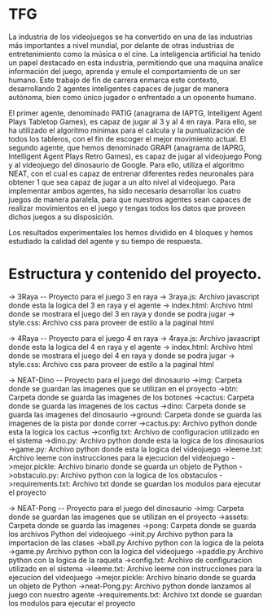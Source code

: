 # TFG

La industria de los videojuegos se ha convertido en una de las industrias más importantes a nivel mundial, por delante de otras industrias de entretenimiento como la música o el cine. La inteligencia artificial ha tenido un papel destacado en esta industria, permitiendo que una maquina analice información del juego, aprenda y emule el comportamiento de un ser humano. Este trabajo de fin de carrera enmarca este contexto, desarrollando 2 agentes inteligentes capaces de jugar de manera autónoma, bien como único jugador o enfrentado a un oponente humano.

El primer agente, denominado PATIG (anagrama de IAPTG, Intelligent Agent Plays Tabletop Games), es capaz de jugar al 3 y al 4 en raya. Para ello, se ha utilizado el algoritmo minimax para el calcula y la puntualización de todos los tableros, con el fin de escoger el mejor movimiento actual.
El segundo agente, que hemos denominado GRAPI (anagrama de IAPRG, Intelligent Agent Plays Retro Games), es capaz de jugar al videojuego Pong y al videojuego del dinosaurio de Google. Para ello, utiliza el algoritmo NEAT, con el cual es capaz de entrenar diferentes redes neuronales para obtener 1 que sea capaz de jugar a un alto nivel al videojuego.
Para implementar ambos agentes, ha sido necesario desarrollar los cuatro juegos de manera paralela, para que nuestros agentes sean capaces de realizar movimientos en el juego y tengas todos los datos que proveen dichos juegos a su disposición.

Los resultados experimentales los hemos dividido en 4 bloques y hemos estudiado la calidad del agente y su tiempo de respuesta.


# Estructura y contenido del proyecto.

-> 3Raya -- Proyecto para el juego 3 en raya
	-> 3raya.js: 	Archivo javascript donde esta la logica del 3 en raya y el agente
	-> index.html: 	Archivo html donde se mostrara el juego del 3 en raya y donde se podra jugar
	-> style.css: 	Archivo css para proveer de estilo a la paginal html

-> 4Raya -- Proyecto para el juego 4 en raya
	-> 4raya.js:	Archivo javascript donde esta la logica del 4 en raya y el agente
	-> index.html: 	Archivo html donde se mostrara el juego del 4 en raya y donde se podra jugar
	-> style.css: 	Archivo css para proveer de estilo a la paginal html

-> NEAT-Dino -- Proyecto para el juego del dinosaurio
	->img:  		Carpeta donde se guardan las imagenes que se utilizan en el proyecto
		->btn: 	Carpeta donde se guarda las imagenes de los botones
		->cactus:   Carpeta donde se guarda las imagenes de los cactus
		->dino:	Carpeta donde se guarda las imagenes del dinosaurio
		->ground:   Carpeta donde se guarda las imagenes de la pista por donde correr 
	->cactus.py: 	Archivo python donde esta la logica los cactus
	->config.txt: 	Archivo de configuracion utilizado en el sistema
	->dino.py:	 	Archivo python donde esta la logica de los dinosaurios
	->game.py:	 	Archivo python donde esta la logica del videojuego
	->leeme.txt: 	Archivo leeme con instrucciones para la ejecucion del videojuego
	->mejor.pickle:	Archivo binario donde se guarda un objeto de Python
	->obstaculo.py:	Archivo python con la logica de los obstaculos
	->requirements.txt: Archivo txt donde se guardan los modulos para ejecutar el proyecto

-> NEAT-Pong -- Proyecto para el juego del dinosaurio
	->img:  		Carpeta donde se guardan las imagenes que se utilizan en el proyecto
		->assets: 	Carpeta donde se guarda las imagenes
	->pong:		Carpeta donde se guarda los archivos Python del videojuego
		->init.py   Archivo python para la importacion de las clases
		->ball.py   Archivo python con la logica de la pelota
		->game.py   Archivo python con la logica del videojuego
		->paddle.py Archivo python con la logica de la raqueta
	->config.txt: 	Archivo de configuracion utilizado en el sistema
	->leeme.txt: 	Archivo leeme con instrucciones para la ejecucion del videojuego
	->mejor.pickle:	Archivo binario donde se guarda un objeto de Python
	->neat-Pong.py:	Archivo python donde lanzamos al juego con nuestro agente
	->requirements.txt: Archivo txt donde se guardan los modulos para ejecutar el proyecto